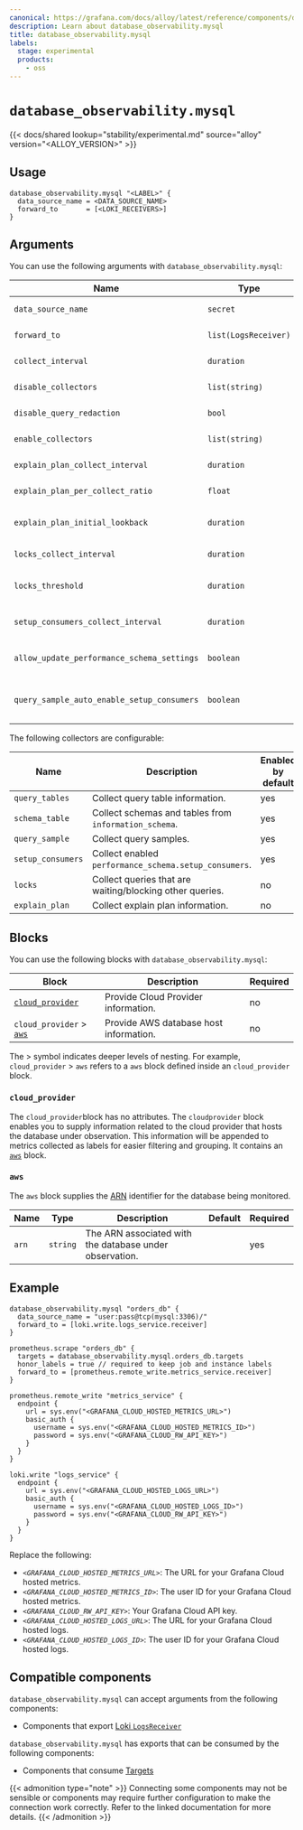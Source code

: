 ```yaml
---
canonical: https://grafana.com/docs/alloy/latest/reference/components/database_observability.mysql/
description: Learn about database_observability.mysql
title: database_observability.mysql
labels:
  stage: experimental
  products:
    - oss
---
```


# `database_observability.mysql`

{{< docs/shared lookup="stability/experimental.md" source="alloy" version="<ALLOY_VERSION>" >}}

## Usage

```alloy
database_observability.mysql "<LABEL>" {
  data_source_name = <DATA_SOURCE_NAME>
  forward_to       = [<LOKI_RECEIVERS>]
}
```

## Arguments

You can use the following arguments with `database_observability.mysql`:

| Name                               | Type                 | Description                                                                                                          | Default | Required |
|------------------------------------|----------------------|----------------------------------------------------------------------------------------------------------------------|---------|----------|
| `data_source_name`                 | `secret`             | [Data Source Name][] for the MySQL server to connect to.                                                             |         | yes      |
| `forward_to`                       | `list(LogsReceiver)` | Where to forward log entries after processing.                                                                       |         | yes      |
| `collect_interval`                 | `duration`           | How frequently to collect information from database.                                                                 | `"1m"`  | no       |
| `disable_collectors`               | `list(string)`       | A list of collectors to disable from the default set.                                                                |         | no       |
| `disable_query_redaction`          | `bool`               | Collect unredacted SQL query text including parameters.                                                              | `false` | no       |
| `enable_collectors`                | `list(string)`       | A list of collectors to enable on top of the default set.                                                            |         | no       |
| `explain_plan_collect_interval`    | `duration`           | How frequently to collect explain plan information from database.                                                    | `"1m"`  | no       |
| `explain_plan_per_collect_ratio`   | `float`              | Ratio of explain plan queries to collect per collect interval.                                                       | `1.0`   | no       |
| `explain_plan_initial_lookback`    | `duration`           | How far back to look for explain plan queries on the first collection interval.                                      | `"24h"` | no       |
| `locks_collect_interval`           | `duration`           | How frequently to collect locks information from database.                                                           | `"30s"` | no       |
| `locks_threshold`                  | `duration`           | Threshold for locks to be considered slow. If a lock exceeds this duration, it will be logged.                       | `"1s"`  | no       |
| `setup_consumers_collect_interval` | `duration`           | How frequently to collect `performance_schema.setup_consumers` information from the database.                        | `"1h"`  | no       |
| `allow_update_performance_schema_settings` | `boolean`    | Whether to allow updates to `performance_schema` settings in any collector.                                          | `false` | no       |
| `query_sample_auto_enable_setup_consumers` | `boolean`    | Whether to allow the `query_sample` collector to enable some specific `performance_schema.setup_consumers` settings. | `false` | no       |

The following collectors are configurable:

| Name              | Description                                              | Enabled by default |
|-------------------|----------------------------------------------------------|--------------------|
| `query_tables`    | Collect query table information.                         | yes                |
| `schema_table`    | Collect schemas and tables from `information_schema`.    | yes                |
| `query_sample`    | Collect query samples.                                   | yes                |
| `setup_consumers` | Collect enabled `performance_schema.setup_consumers`.    | yes                |
| `locks`           | Collect queries that are waiting/blocking other queries. | no                 |
| `explain_plan`    | Collect explain plan information.                        | no                 |

## Blocks

You can use the following blocks with `database_observability.mysql`:

| Block                              | Description                            | Required |
|------------------------------------|----------------------------------------|----------|
| [`cloud_provider`][cloud_provider] | Provide Cloud Provider information.    | no       |
| `cloud_provider` > [`aws`][aws]    | Provide AWS database host information. | no       | 

The > symbol indicates deeper levels of nesting.
For example, `cloud_provider` > `aws` refers to a `aws` block defined inside an `cloud_provider` block.

[cloud_provider]: #cloud_provider
[aws]: #aws


### `cloud_provider`

The `cloud_provider`block has no attributes.
The `cloudprovider` block enables you to supply information related to the cloud provider that hosts the database under observation. This information will be appended to metrics collected as labels for easier filtering and grouping.
It contains an [`aws`][aws] block.

### `aws`

The `aws` block supplies the [ARN](https://docs.aws.amazon.com/IAM/latest/UserGuide/reference-arns.html) identifier for the database being monitored.

| Name  | Type     | Description                                             | Default | Required |
|-------|----------|---------------------------------------------------------|---------|----------|
| `arn` | `string` | The ARN associated with the database under observation. |         | yes      |

## Example

```alloy
database_observability.mysql "orders_db" {
  data_source_name = "user:pass@tcp(mysql:3306)/"
  forward_to = [loki.write.logs_service.receiver]
}

prometheus.scrape "orders_db" {
  targets = database_observability.mysql.orders_db.targets
  honor_labels = true // required to keep job and instance labels
  forward_to = [prometheus.remote_write.metrics_service.receiver]
}

prometheus.remote_write "metrics_service" {
  endpoint {
    url = sys.env("<GRAFANA_CLOUD_HOSTED_METRICS_URL>")
    basic_auth {
      username = sys.env("<GRAFANA_CLOUD_HOSTED_METRICS_ID>")
      password = sys.env("<GRAFANA_CLOUD_RW_API_KEY>")
    }
  }
}

loki.write "logs_service" {
  endpoint {
    url = sys.env("<GRAFANA_CLOUD_HOSTED_LOGS_URL>")
    basic_auth {
      username = sys.env("<GRAFANA_CLOUD_HOSTED_LOGS_ID>")
      password = sys.env("<GRAFANA_CLOUD_RW_API_KEY>")
    }
  }
}
```

Replace the following:

* _`<GRAFANA_CLOUD_HOSTED_METRICS_URL>`_: The URL for your Grafana Cloud hosted metrics.
* _`<GRAFANA_CLOUD_HOSTED_METRICS_ID>`_: The user ID for your Grafana Cloud hosted metrics.
* _`<GRAFANA_CLOUD_RW_API_KEY>`_: Your Grafana Cloud API key.
* _`<GRAFANA_CLOUD_HOSTED_LOGS_URL>`_: The URL for your Grafana Cloud hosted logs.
* _`<GRAFANA_CLOUD_HOSTED_LOGS_ID>`_: The user ID for your Grafana Cloud hosted logs.

[Data Source Name]: https://github.com/go-sql-driver/mysql#dsn-data-source-name

<!-- START GENERATED COMPATIBLE COMPONENTS -->

## Compatible components

`database_observability.mysql` can accept arguments from the following components:

- Components that export [Loki `LogsReceiver`](../../../compatibility/#loki-logsreceiver-exporters)

`database_observability.mysql` has exports that can be consumed by the following components:

- Components that consume [Targets](../../../compatibility/#targets-consumers)

{{< admonition type="note" >}}
Connecting some components may not be sensible or components may require further configuration to make the connection work correctly.
Refer to the linked documentation for more details.
{{< /admonition >}}

<!-- END GENERATED COMPATIBLE COMPONENTS -->
